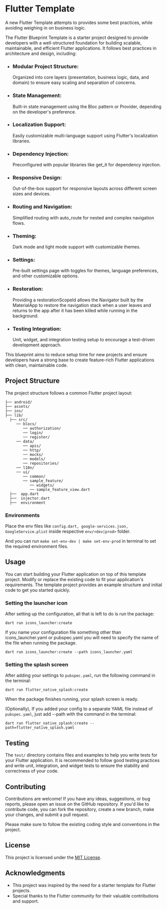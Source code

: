 # Flutter Template

A new Flutter Template attempts to provides some best practices, while avoiding weighing in on
business logic.

The Flutter Blueprint Template is a starter project designed to provide developers with a
well-structured foundation for building scalable, maintainable, and efficient Flutter applications.
It follows best practices in architecture and design, including:

- ### Modular Project Structure:

  Organized into core layers (presentation, business logic, data, and domain) to ensure easy scaling
  and separation of concerns.

- ### State Management:

  Built-in state management using the Bloc pattern or Provider, depending on the developer's
  preference.

- ### Localization Support:

  Easily customizable multi-language support using Flutter's localization libraries.

- ### Dependency Injection:

  Preconfigured with popular libraries like get_it for dependency injection.

- ### Responsive Design:

  Out-of-the-box support for responsive layouts across different screen sizes and devices.

- ### Routing and Navigation:

  Simplified routing with auto_route for nested and complex navigation flows.

- ### Theming:

  Dark mode and light mode support with customizable themes.

- ### Settings:

  Pre-built settings page with toggles for themes, language preferences, and other customizable
  options.

- ### Restoration:

  Providing a restorationScopeId allows the Navigator built by the MaterialApp to restore the
  navigation stack when a user leaves and returns to the app after it has been killed while running
  in the background.

- ### Testing Integration:

  Unit, widget, and integration testing setup to encourage a test-driven development approach.

This blueprint aims to reduce setup time for new projects and ensure developers have a strong base
to create feature-rich Flutter applications with clean, maintainable code.

## Project Structure

The project structure follows a common Flutter project layout:

```
├── android/
├── assets/
├── ios/
├── lib/
  ├── src/
     ── blocs/
        ── authorization/
        ── login/
        ── register/
     ── data/
        ── apis/
        ── http/
        ── mocks/
        ── models/
        ── repositories/
     ── l10n/
     ── ui/
        ── common/
        ── sample_feature/
           ── widgets/
           ── sample_feature_view.dart
  ├──  app.dart
  ├──  injector.dart
  ├──  environment
```

### Environments

Place the env files like `config.dart, google-services.json, GoogleService.plist` inside
respective `env/<dev|prod>`
folder.

And you can run `make set-env-dev | make set-env-prod` in terminal to set the required environment
files.

## Usage

You can start building your Flutter application on top of this template project. Modify or replace
the existing code to fit your application's requirements. The template project provides an example
structure and initial code to get you started quickly.

### Setting the launcher icon

After setting up the configuration, all that is left to do is run the package:

```
dart run icons_launcher:create
```

If you name your configuration file something other than icons_launcher.yaml or pubspec.yaml you
will need to specify the name of the file when running the package.

```
dart run icons_launcher:create --path icons_launcher.yaml
```

### Setting the splash screen

After adding your settings to `pubspec.yaml`, run the following command in the terminal:

```
dart run flutter_native_splash:create
```

When the package finishes running, your splash screen is ready.

(Optionally), If you added your config to a separate YAML file instead of `pubspec.yaml`, just add
--path with the command in the terminal:

```
dart run flutter_native_splash:create --path=flutter_native_splash.yaml
```

## Testing

The `test/` directory contains files and examples to help you write tests for your Flutter
application. It is recommended to follow good testing practices and write unit, integration, and
widget tests to ensure the stability and correctness of your code.

## Contributing

Contributions are welcome! If you have any ideas, suggestions, or bug reports, please open an issue
on the GitHub repository. If you'd like to contribute code, you can fork the repository, create a
new branch, make your changes, and submit a pull request.

Please make sure to follow the existing coding style and conventions in the project.

## License

This project is licensed under the [MIT License](LICENSE).

## Acknowledgments

- This project was inspired by the need for a starter template for Flutter projects.
- Special thanks to the Flutter community for their valuable contributions and support.